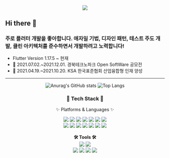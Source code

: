 
<div align=center>
	<img src="https://capsule-render.vercel.app/api?type=waving&color=C2A1D2&height=200&section=header&text=Jong%20Seong%20Kim&fontSize=80" />	
</div>

<h2>Hi there 👋</h2>
<h3>주로 플러터 개발을 좋아합니다. 애자일 기법, 디자인 패턴, 테스트 주도 개발, 클린 아키텍처를 준수하면서 개발하려고 노력합니다!</h3>

- Flutter Version 1.17.5 ~ 현재
- 🌱 2021.07.02.~2021.12.01. 경북테크노파크 Open SoftWare 공모전
- 🌵 2021.04.19.~2021.10.20. KSA 한국표준협회 산업융합형 인재 양성


---


<div align="center">
	
<div align="center">

![Anurag's GitHub stats](https://github-readme-stats.vercel.app/api?username=K1mJongSeong&show_icons=true&theme=radical)
![Top Langs](https://github-readme-stats.vercel.app/api/top-langs/?username=K1mJongSeong&layout=compact&theme=tokyonight)

</div>

	
<h3>🔨 Tech Stack 🔨</h3>
<p>✨ Platforms & Languages ✨</p>
<div>
<img src="https://img.shields.io/badge/Futter-02569B?style=flat&logo=Flutter&logoColor=white"/>
<img src="https://img.shields.io/badge/Dart-0175C2?style=flat&logo=Dart&logoColor=white"/>
<img src="https://img.shields.io/badge/Django-092E20?style=flat&logo=Django&logoColor=white"/>
<img src="https://img.shields.io/badge/Mssql-003B57?style=flat&logo=Microsoft SQL Server&logoColor=white"/>
<img src="https://img.shields.io/badge/Firebase-FFCA28?style=flat&logo=Firebase&logoColor=blue"/>
<img src="https://img.shields.io/badge/CSS3-1572B6?style=flat&logo=CSS3&logoColor=white"/>
<img src="https://img.shields.io/badge/JAVA-007396?style=flat&logo=java&logoColor=white"> 
<br>
<img src="https://img.shields.io/badge/Mysql-4479A1?style=flat&logo=MySql&logoColor=white"/>
<img src="https://img.shields.io/badge/Python-3776AB?style=flat&logo=Python&logoColor=white"/>
<img src="https://img.shields.io/badge/Unity-FFFFFF?style=flat&logo=Unity&logoColor=black"/>
<img src="https://img.shields.io/badge/JavaScript-F7DF1E?style=flat&logo=JavaScript&logoColor=black"/>
<img src="https://img.shields.io/badge/php-777BB4?style=flat&logo=PHP&logoColor=white"/>
<img src="https://img.shields.io/badge/HTML5-E34F26?style=flat&logo=HTML5&logoColor=white"/>
<img src="https://img.shields.io/badge/Swagger-85EA2D?style=flat&logo=Swagger&logoColor=white"/>
</div>
<br>
<strong>🛠 Tools 🛠</strong>
<div>
<img src="https://img.shields.io/badge/AndroidStudio%20IDE-2C2255?style=flat&logo=EclipseIDE&logoColor=white" />
<img src="https://img.shields.io/badge/Visual%20Studio%20Code-007ACC?style=flat&logo=VisualStudioCode&logoColor=white" />
<br>
<img src="https://img.shields.io/badge/Notion-000000?style=flat&logo=Notion&logoColor=white" />
<img src="https://img.shields.io/badge/Figma-F24E1E?style=flat&logo=Figma&logoColor=white" />
<img src="https://img.shields.io/badge/GitHub-181717?style=flat&logo=GitHub&logoColor=white" />
<img src="https://img.shields.io/badge/Slack-4A154B?style=flat&logo=Slack&logoColor=white" />


</div>






<!--
**K1mJongSeong/K1mJongSeong** is a ✨ _special_ ✨ repository because its `README.md` (this file) appears on your GitHub profile.

Here are some ideas to get you started:

- 🔭 I’m currently working on ...
- 🌱 I’m currently learning ...
- 👯 I’m looking to collaborate on ...
- 🤔 I’m looking for help with ...
- 💬 Ask me about ...
- 📫 How to reach me: ...
- 😄 Pronouns: ...
- ⚡ Fun fact: ...
-->

